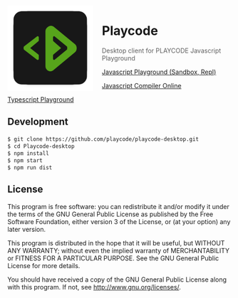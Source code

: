 <img src="https://github.com/playcode/playcode-desktop/blob/master/build/icon.png?raw=true" align="left" width="192px" height="192px"/>
<img align="left" width="0" height="192px" hspace="10"/>

# Playcode
> Desktop client for PLAYCODE Javascript Playground


[Javascript Playground (Sandbox, Repl)](https://playcode.io)

[Javascript Compiler Online](https://playcode.io/javascript-compiler-online)

[Typescript Playground](https://playcode.io/typescript-playground)

## Development

```
$ git clone https://github.com/playcode/playcode-desktop.git
$ cd Playcode-desktop
$ npm install
$ npm start
$ npm run dist
```

## License

This program is free software: you can redistribute it and/or modify
it under the terms of the GNU General Public License as published by
the Free Software Foundation, either version 3 of the License, or
(at your option) any later version.

This program is distributed in the hope that it will be useful,
but WITHOUT ANY WARRANTY; without even the implied warranty of
MERCHANTABILITY or FITNESS FOR A PARTICULAR PURPOSE.  See the
GNU General Public License for more details.

You should have received a copy of the GNU General Public License
along with this program.  If not, see <http://www.gnu.org/licenses/>.
